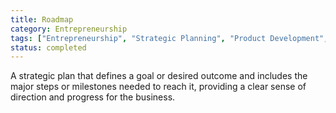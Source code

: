 ```yaml
---
title: Roadmap
category: Entrepreneurship
tags: ["Entrepreneurship", "Strategic Planning", "Product Development", "Milestone Tracking"]
status: completed
---
```

A strategic plan that defines a goal or desired outcome and includes the major steps or milestones needed to reach it, providing a clear sense of direction and progress for the business.